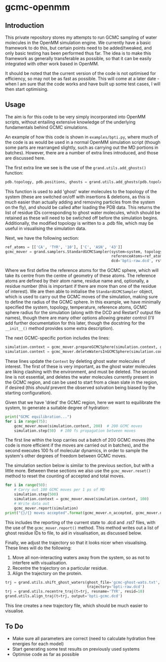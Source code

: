 # gcmc-openmm

## Introduction

This private repository stores my attempts to run GCMC sampling of water molecules in the OpenMM simulation engine.
We currently have a basic framework to do this, but certain points need to be added/tweaked, and only basic testing has been performed thus far.
The idea is to make this framework as generally transferable as possible, so that it can be easily integrated with other work based in OpenMM.

It should be noted that the current version of the code is not optimised for efficiency, so may not be as fast as possible.
This will come at a later date - when I am sure that the code works and have built up some test cases, I will then start optimising.

## Usage

The aim is for this code to be very simply incorporated into OpenMM scripts, without entailing extensive knowledge of the underlying fundamentals behind GCMC simulations.

An example of how this code is shown in `examples/bpti.py`, where much of the code is as would be used in a normal OpenMM simulation script (though some parts are rearranged slightly, such as carrying out the MD portions in batches).
However, there are a number of extra lines introduced, and those are discussed here.

The first extra line we see is the use of the `grand.utils.add_ghosts()` function:
```python
pdb.topology, pdb.positions, ghosts = grand.utils.add_ghosts(pdb.topology, pdb.positions, n=5, pdb='bpti-gcmc.pdb')
```
This function is used to add 'ghost' water molecules to the topology of the system (these are switched on/off with insertions & deletions, as this is *much* easier than actually adding and removing particles from the system on the fly), and should be called after loading the PDB data.
This returns the list of residue IDs corresponding to ghost water molecules, which should be retained as these will need to be swtiched off before the simulation begins.
Additionally, the modified topology is written to a .pdb file, which may be useful in visualising the simulation data.

Next, we have the following section:
```python
ref_atoms = [['CA', 'TYR', '10'], ['C', 'ASN', '43']]
gcmc_mover = grand.samplers.StandardGCMCSampler(system=system, topology=pdb.topology, temperature=300*kelvin,
                                                referenceAtoms=ref_atoms, sphereRadius=4*angstroms,
                                                dcd='bpti-raw.dcd', rst7='bpti-gcmc.rst7')
```
Where we first define the reference atoms for the GCMC sphere, which will take its centre from the centre of geometry of these atoms.
The reference atoms are defined by their atom name, residue name and, optionally, a residue number (this is important if there are more than one of the residue of interest).
We are then able to initialise the `StandardGCMCSampler` object, which is used to carry out the GCMC moves of the simulation, making sure to define the radius of the GCMC sphere.
In this example, we have minimally specified the system, topology, temperature, reference atoms, GCMC sphere radius for the simulation (along with the DCD and Restart7 output file names), though there are many other options allowing greater control (I'll add further documentation for this later, though the docstring for the `__init__()` method provides some extra description).

The next GCMC-specific portion includes the lines:
```python
simulation.context = gcmc_mover.prepareGCMCSphere(simulation.context, ghosts)
simulation.context = gcmc_mover.deleteWatersInGCMCSphere(simulation.context)
```
These lines update the `Context` by deleting ghost water molecules of interest.
The first of these is very important, as the ghost water molecules are liking clashing with the environment, and must be deleted.
The second line is not essential, and deletes the water molecules currently present in the GCMC region, and can be used to start from a clean slate in the region, if desired (this *should* prevent the observed solvation being biased by the starting configuration).

Given that we have 'dried' the GCMC region, here we want to equilibrate the system, to generate a suitable degree of hydration:
```python
print("GCMC equilibration...")
for i in range(75):
    gcmc_mover.move(simulation.context, 200)  # 200 GCMC moves
    simulation.step(50)  # 100 fs propagation between moves
```
The first line within the loop carries out a batch of 200 GCMC moves (the code is more efficient if the moves are carried out in batches), and the second executes 100 fs of molecular dynamics, in order to sample the system's other degrees of freedom between GCMC moves.

The simulation section below is similar to the previous section, but with a little more. Between these sections we also use the `gcmc_mover.reset()` method to reset the counting of accepted and total moves.
```python
for i in range(50):
    # Carry out 100 GCMC moves per 1 ps of MD
    simulation.step(500)
    simulation.context = gcmc_mover.move(simulation.context, 100)
    # Write data out
    gcmc_mover.report(simulation)
print("{}/{} moves accepted".format(gcmc_mover.n_accepted, gcmc_mover.n_moves))
```
This includes the reporting of the current state to .dcd and .rst7 files, with the use of the `gcmc_mover.report()` method.
This method writes out a list of ghost residue IDs to file, to aid in visualisation, as discussed below.

Finally, we adjust the trajectory so that it looks nicer when visualising.
These lines will do the following: 
1) Move all non-interacting waters away from the system, so as not to interfere with visualisation.
2) Recentre the trajectory on a particular residue.
3) Align the trajectory on the protein.
```python
trj = grand.utils.shift_ghost_waters(ghost_file='gcmc-ghost-wats.txt', topology='bpti-gcmc.pdb',
                                     trajectory='bpti-raw.dcd')
trj = grand.utils.recentre_traj(t=trj, resname='TYR', resid=10)
grand.utils.align_traj(t=trj, output='bpti-gcmc.dcd')
```
This line creates a new trajectory file, which should be much easier to visualise.

## To Do
- Make sure all parameters are correct (need to calculate hydration free energies for each model)
- Start generating some test results on previously used systems
- Optimise code as far as possible
